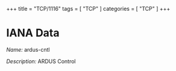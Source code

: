 +++
title = "TCP/1116"
tags = [ "TCP" ]
categories = [ "TCP" ]
+++

# IANA Data

_Name:_ ardus-cntl

_Description:_ ARDUS Control

